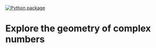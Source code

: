 [![Python package](https://github.com/queezz/cnlecture/actions/workflows/python-package.yml/badge.svg)](https://github.com/queezz/cnlecture/actions/workflows/python-package.yml)

# Explore the geometry of complex numbers


